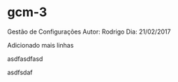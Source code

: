 # gcm-3

Gestão de Configurações
Autor: Rodrigo
Dia: 21/02/2017

Adicionado mais linhas


asdfasdfasd

asdfsdaf

